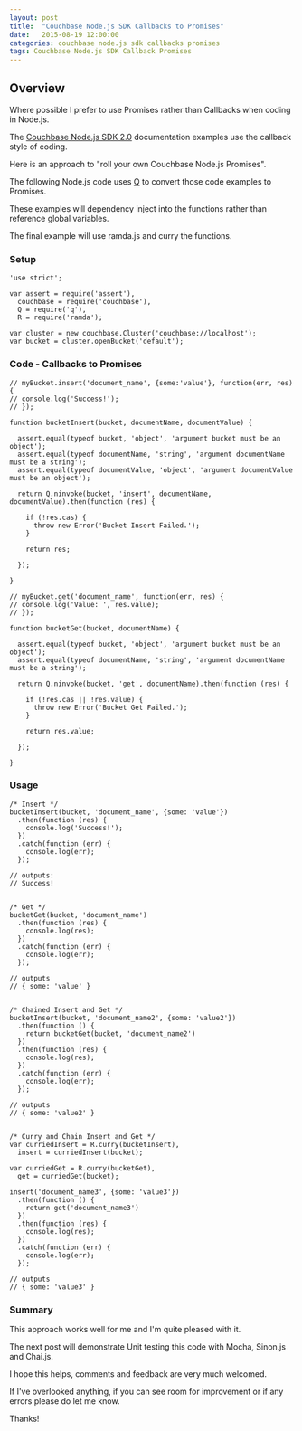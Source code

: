```yaml
---
layout: post
title:  "Couchbase Node.js SDK Callbacks to Promises"
date:   2015-08-19 12:00:00
categories: couchbase node.js sdk callbacks promises
tags: Couchbase Node.js SDK Callback Promises
---
```


## Overview

Where possible I prefer to use Promises rather than Callbacks when coding in Node.js.

The [Couchbase Node.js SDK 2.0](http://docs.couchbase.com/developer/node-2.0/introduction.html) documentation examples use the callback style of coding.

Here is an approach to "roll your own Couchbase Node.js Promises".

The following Node.js code uses [Q](https://github.com/kriskowal/q) to convert those code examples to Promises.

These examples will dependency inject into the functions rather than reference global variables.
 
The final example will use ramda.js and curry the functions.
 
### Setup
 
```
'use strict';

var assert = require('assert'),
  couchbase = require('couchbase'),
  Q = require('q'),
  R = require('ramda');

var cluster = new couchbase.Cluster('couchbase://localhost');
var bucket = cluster.openBucket('default');
```

### Code - Callbacks to Promises

```
// myBucket.insert('document_name', {some:'value'}, function(err, res) {
// console.log('Success!');
// });

function bucketInsert(bucket, documentName, documentValue) {

  assert.equal(typeof bucket, 'object', 'argument bucket must be an object');
  assert.equal(typeof documentName, 'string', 'argument documentName must be a string');
  assert.equal(typeof documentValue, 'object', 'argument documentValue must be an object');

  return Q.ninvoke(bucket, 'insert', documentName, documentValue).then(function (res) {

    if (!res.cas) {
      throw new Error('Bucket Insert Failed.');
    }

    return res;

  });

}

// myBucket.get('document_name', function(err, res) {
// console.log('Value: ', res.value);
// });

function bucketGet(bucket, documentName) {

  assert.equal(typeof bucket, 'object', 'argument bucket must be an object');
  assert.equal(typeof documentName, 'string', 'argument documentName must be a string');

  return Q.ninvoke(bucket, 'get', documentName).then(function (res) {

    if (!res.cas || !res.value) {
      throw new Error('Bucket Get Failed.');
    }

    return res.value;

  });

}
```

### Usage

```
/* Insert */
bucketInsert(bucket, 'document_name', {some: 'value'})
  .then(function (res) {
    console.log('Success!');
  })
  .catch(function (err) {
    console.log(err);
  });

// outputs:
// Success!


/* Get */
bucketGet(bucket, 'document_name')
  .then(function (res) {
    console.log(res);
  })
  .catch(function (err) {
    console.log(err);
  });
  
// outputs
// { some: 'value' }


/* Chained Insert and Get */
bucketInsert(bucket, 'document_name2', {some: 'value2'})
  .then(function () {
    return bucketGet(bucket, 'document_name2')
  })
  .then(function (res) {
    console.log(res);
  })
  .catch(function (err) {
    console.log(err);
  });

// outputs
// { some: 'value2' }
 

/* Curry and Chain Insert and Get */
var curriedInsert = R.curry(bucketInsert),
  insert = curriedInsert(bucket);

var curriedGet = R.curry(bucketGet),
  get = curriedGet(bucket);

insert('document_name3', {some: 'value3'})
  .then(function () {
    return get('document_name3')
  })
  .then(function (res) {
    console.log(res);
  })
  .catch(function (err) {
    console.log(err);
  });
  
// outputs
// { some: 'value3' }  

```

### Summary

This approach works well for me and I'm quite pleased with it.

The next post will demonstrate Unit testing this code with Mocha, Sinon.js and Chai.js.
 
I hope this helps, comments and feedback are very much welcomed.

If I've overlooked anything, if you can see room for improvement or if any errors please do let me know.

Thanks!
